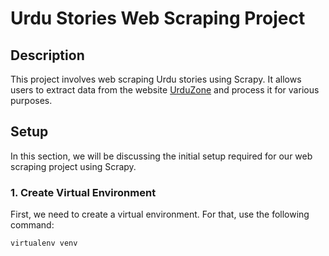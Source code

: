# Urdu Stories Web Scraping Project

## Description
This project involves web scraping Urdu stories using Scrapy. It allows users to extract data from the website [UrduZone](https://www.urduzone.net) and process it for various purposes.

## Setup

In this section, we will be discussing the initial setup required for our web scraping project using Scrapy.

### 1. Create Virtual Environment
First, we need to create a virtual environment. For that, use the following command:
```bash
virtualenv venv